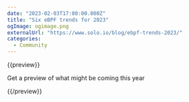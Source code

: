 ```yaml
---
date: "2023-02-03T17:00:00.000Z"
title: "Six eBPF trends for 2023"
ogImage: ogimage.png
externalUrl: "https://www.solo.io/blog/ebpf-trends-2023/"
categories:
  - Community
---
```


{{preview}}

Get a preview of what might be coming this year

{{/preview}}
